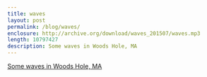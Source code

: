 ```yaml
---
title: waves
layout: post
permalink: /blog/waves/
enclosure: http://archive.org/download/waves_201507/waves.mp3
length: 10797427
description: Some waves in Woods Hole, MA
---
```


<a href="http://archive.org/download/waves_201507/waves.mp3">Some waves in Woods Hole, MA</a>
